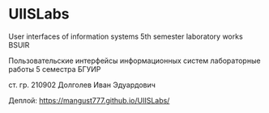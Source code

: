 # UIISLabs
User interfaces of information systems 5th semester laboratory works BSUIR 

Пользовательские интерфейсы информационных систем лабораторные работы 5 семестра БГУИР

ст. гр. 210902 Долголев Иван Эдуардович

Деплой:
https://mangust777.github.io/UIISLabs/
